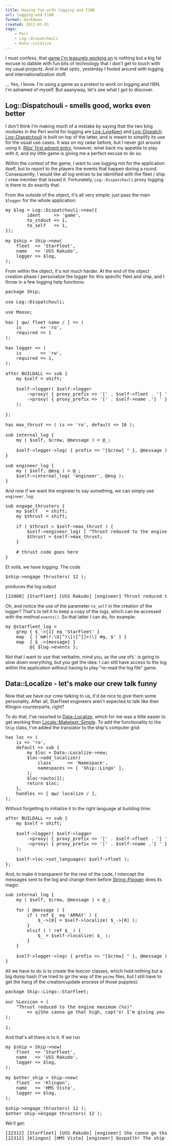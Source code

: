 ```yaml
---
title: Having fun with logging and I18N
url: logging-and-I18N
format: markdown
created: 2011-01-01
tags:
    - Perl
    - Log::Dispatchouli
    - Data::Localize
---
```


I must confess, that [game I'm leasurely working
on](http://babyl.dyndns.org/techblog/entry/perl-in-space) is nothing but a big
fat excuse to dabble with fun bits of technology that I don't get to touch 
with my usual projects.  And in that optic, yesterday I fooled around with 
logging and internationalization stuff.

... Yes, I know. I'm using a game as a pretext to work on logging and I18N. 
I'm ashamed of myself. But aaanyway, let's see what I got to discover.

## Log::Dispatchouli - smells good, works even better

I don't think I'm making much of a mistake by saying that 
the two king modules in the Perl world for logging are
[Log::Log4perl](cpan) and [Log::Dispatch](cpan).
[Log::Dispatchouli](cpan) is built on top of the latter, 
and is meant to simplify its use for the usual use cases.
It was on my radar before, but I never got around using it.
[Rjbs' first advent entry](http://advent.rjbs.manxome.org/2010/2010-12-01.html),
however, whet back my appetite to play with it, and my little game is 
giving me a perfect excuse to do so.

Within the context of the game, I want to use logging not for
the application itself, but to report to the players 
the events that happen during a round. Consequently, I would like
all log entries to be identified with the fleet / ship / crew member that 
issued it.  Fortunately, `Log::Dispatchouli` proxy logging is there 
to do exactly that.

From the outside of the object, it's all very simple: just pass the 
main `$logger` for the whole application:

<pre code="Perl">
my $log = Log::Dispatchouli->new({
        ident     => 'game',
        to_stdout => 1,
        to_self   => 1,
});

my $ship = Ship->new(
    fleet  => 'StarFleet',
    name   => 'USS Rakudo',
    logger => $log,
);
</pre>

From within the object, it's not much harder. At the end of the object
creation phase I personalize the logger for this specific
fleet and ship, and I throw in a few logging help functions:

<pre code="Perl">
package Ship;

use Log::Dispatchouli;

use Moose;

has [ qw/ fleet name / ] => ( 
    is       => 'ro',
    required => 1 
);

has logger => (
    is       => 'rw',
    required => 1,
);

after BUILDALL => sub {
    my $self = shift;

    $self->logger( $self->logger
        ->proxy( { proxy_prefix => '[' . $self->fleet . '] ' } )
        ->proxy( { proxy_prefix => '[' . $self->name .'] ' } ) 
    );

};

has max_thrust => ( is => 'ro', default => 10 );

sub internal_log {
    my ( $self, $crew, @message ) = @_;

    $self->logger->log( { prefix => "[$crew] " }, @message );
}

sub engineer_log {
    my ( $self, @msg ) = @_;
    $self->internal_log( 'engineer', @msg );
}
</pre>

And now if we want the engineer to say something, we can simply use `engineer_log`:

<pre code="Perl">
sub engage_thrusters {
    my $self   = shift;
    my $thrust = shift;

    if ( $thrust > $self->max_thrust ) {
        $self->engineer_log( [ "Thrust reduced to the engine maximum (%s)", $self->max_thrust ] );
        $thrust = $self->max_thrust;
    }

    # thrust code goes here
}
</pre>

Et voilà, we have logging. The code

<pre code="Perl">
$ship->engage_thrusters( 12 );
</pre>

produces the log output

<pre code="plain">
[22008] [StarFleet] [USS Rakudo] [engineer] Thrust reduced to the engine maximum (10)
</pre>

Oh, and notice the use of the parameter `to_self` in the creation of the
logger? That's to tell it to keep a copy of the logs, which can be accessed
with the method `events()`. So that latter I can do, for example:

<pre code="Perl">
my @starfleet_log = 
    grep { $_->[1] eq 'StarFleet' } 
    map  { [ m#(?:\G|^)\[([^]]+)\] #g, $' ] }
    map  { $_->{message} } 
         @{ $log->events };
</pre>

Not that I want to use that verbatim, mind you, as the use of<code>$`</code>
is going to slow down everything, but you get the idea: I can
still have access to the log within the application without having
to play "re-read the log file" game.


## Data::Localize - let's make our crew talk funny

Now that we have our crew talking to us, it'd be nice 
to give them some personality. After all, StarFleet engineers
aren't expected to talk like their Klingon counterparts, right?

To do that, I've resorted to [Data::Localize](cpan), 
which for me was a little easier to get working than 
[Locale::Maketext::Simple](cpan).  To add the functionality
to the `Ship` class, I've added the translator to the ship's computer grid:


<pre code="Perl">
has loc => ( 
    is => 'ro',
    default => sub {
        my $loc = Data::Localize->new;
        $loc->add_localizer( 
            class      => 'Namespace',
            namespaces => [ 'Ship::Lingo' ],
        );
        $loc->auto(1);
        return $loc;
    },
    handles => [ qw/ localize / ],
);
</pre>

Without forgetting to initialize it to the right language at 
building time:

<pre code="Perl">
after BUILDALL => sub {
    my $self = shift;

    $self->logger( $self->logger
        ->proxy( { proxy_prefix => '[' . $self->fleet . '] ' } )
        ->proxy( { proxy_prefix => '[' . $self->name .'] ' } ) 
    );

    $self->loc->set_languages( $self->fleet );
};
</pre>

And, to make it transparent for the rest of the code, I intercept the
messages sent to the log and change them before [String::Flogger](cpan)
does its magic:

<pre code="Perl">
sub internal_log {
    my ( $self, $crew, @message ) = @_;

    for ( @message ) {
        if ( ref $_ eq 'ARRAY' ) {
            $_->[0] = $self->localize( $_->[0] );
        }
        elsif ( ! ref $_ ) {
            $_ = $self->localize( $_ );
        }
    }

    $self->logger->log( { prefix => "[$crew] " }, @message );
}
</pre>

All we have to do is to create the lexicon classes, which hold nothing 
but a big dump hash (I've tried to go the way of the `po/mo` files, but
I still have to get the hang of the creation/update process of those
puppies):

<pre code="Perl">
package Ship::Lingo::StarFleet;

our %Lexicon = (
    "Thrust reduced to the engine maximum (%s)" 
        => q{She canna go that high, capt'n! I'm giving you %s.},   
);

1;
</pre>

And that's all there is to it. If we run

<pre code="Perl">
my $ship = Ship->new(
    fleet  => 'StarFleet',
    name   => 'USS Rakudo',
    logger => $log,
);

my $other_ship = Ship->new(
    fleet  => 'Klingon',
    name   => 'HMS Vista',
    logger => $log,
);

$ship->engage_thrusters( 12 );
$other_ship->engage_thrusters( 12 );
</pre>

We'll get:

<pre code="plain">
[22312] [StarFleet] [USS Rakudo] [engineer] She canna go that high, capt'n! I'm giving you 10.
[22312] [Klingon] [HMS Vista] [engineer] Qovpatlh! The ship can not go beyond 10.
</pre>

